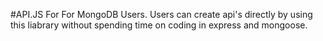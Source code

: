 #API.JS For For MongoDB Users.
Users can create api's directly by using this liabrary without spending time on coding in express and mongoose.